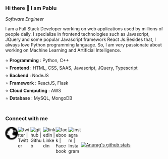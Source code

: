 ### Hi there 👋 I am Pablu

<i>  _Software Engineer_ </i>

I am a Full Stack Developer working on web applications used by millions of people daily. I specialize in frontend technologies such as Javascript, JQuery and some popular Javascript framework React Js.Besides that, I always love Python programming language. So, I am very passionate about working on Machine Learning and Artificial Intelligence.

⭐ **Programming** : Python, C++ <br />
⭐ **Frontend** : HTML, CSS, SAAS, Javascript, JQuery, Typescript <br />
⭐ **Backend** : NodeJS <br />
⭐ **Framework** : ReactJS, Flask <br />
⭐ **Cloud Computing** : AWS <br />
⭐ **Database** : MySQL, MongoDB <br />
<br />

### Connect with me

[<img align="left" alt="learnify.netlify.app" width="40px" src="https://raw.githubusercontent.com/iconic/open-iconic/master/svg/globe.svg" />][website]
[<img align="left" alt="twitter | Twitter" width="40px" src="https://cdn.jsdelivr.net/npm/simple-icons@v3/icons/twitter.svg" />][twitter]
[<img align="left" alt="github | Github" width="40px" src="https://cdn.jsdelivr.net/npm/simple-icons@v3/icons/github.svg" />][github]
[<img align="left" alt="linkedin | Linkedin" width="40px" src="https://cdn.jsdelivr.net/npm/simple-icons@v3/icons/linkedin.svg" />][linkedin]
[<img align="left" alt="facebook | Facebook" width="40px" src="https://cdn.jsdelivr.net/npm/simple-icons@v3/icons/facebook.svg" />][facebook]
[<img align="left" alt="instagram | Instagram" width="40px" src="https://cdn.jsdelivr.net/npm/simple-icons@v3/icons/instagram.svg" />][instagram]
<br/><br />

[![Anurag's github stats](https://github-readme-stats.vercel.app/api?username=arnabbarui5)](https://github.com/anuraghazra/github-readme-stats) 

[website]: https://learnify.netlify.app/
[twitter]: https://twitter.com/ArnabBarui3/
[github]: https://github.com/arnabbarui5/
[linkedin]: https://linkedin.com/in/arnab-barui-026690177/
[facebook]: https://www.facebook.com/arnab.barui.984/
[instagram]: https://www.instagram.com/pablu__7/
